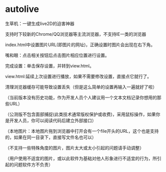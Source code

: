 # autolive
生草机：一键生成live2D的迫害神器


支持时下较新的Chrome/QQ浏览器等主流浏览器，不支持IE一类的浏览器

index.html中设置图片URL(即图片的网址)，正确设置时图片会出现在右下角。

嘴和眼：点击相关按钮后点击图片相应位置进行设置。

完成设置：单击保存设置，并转到view.html。

view.html:延续上次设置进行播放，如果不需要修改设置，直接点它就行了。

清理浏览器缓存可能导致设置丢失（但是这么简单的设置再输入一遍就好了啦）


（当前版本没有历史功能，作为开发人员个人建议用一个文本文档记录你想用的那些URL）

（公测版不包含面部捕捉(此类技术通常版权保护或收费)，采用鼠标操作，如果你是开发人员，你可以阅读代码后建立外部接口）

（本地图片：本地图片拖到浏览器中打开会有一个file开头的URL，这个也是支持的，如果在同一目录下，直接写文件名也可以）

（不支持一些特殊角度的图片，图片太大或太小引起的问题请手动调整）

（用户使用不适宜的图片，或以此软件为基础对他人形象进行不适宜的行为，所引起的问题软件方不负责）
